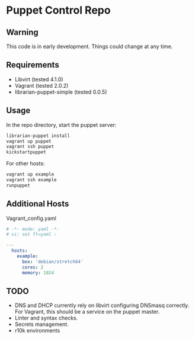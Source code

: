 Puppet Control Repo
===

Warning
---
This code is in early development.  Things could change at any time.

Requirements
---
* Libvirt (tested 4.1.0)
* Vagrant (tested 2.0.2)
* librarian-puppet-simple (tested 0.0.5)

Usage
---
In the repo directory, start the puppet server:
```bash
librarian-puppet install
vagrant up puppet
vagrant ssh puppet
kickstartpuppet
```

For other hosts:
```bash
vagrant up example
vagrant ssh example
runpuppet
```

Additional Hosts
---
Vagrant_config.yaml
```yaml
# -*- mode: yaml -*-
# vi: set ft=yaml :

---
  hosts:
    example:
      box: 'debian/stretch64'
      cores: 2
      memory: 1024
```

TODO
---
* DNS and DHCP currently rely on libvirt configuring DNSmasq correctly.  For Vagrant, this should be a service on the puppet master.
* Linter and syntax checks.
* Secrets management.
* r10k environments
